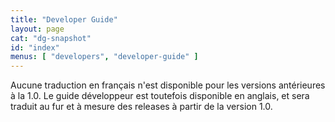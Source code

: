 ```yaml
---
title: "Developer Guide"
layout: page
cat: "dg-snapshot"
id: "index"
menus: [ "developers", "developer-guide" ]
---
```


Aucune traduction en français n'est disponible pour les versions antérieures à la 1.0.
Le guide développeur est toutefois disponible en anglais, et sera traduit au fur et à mesure
des releases à partir de la version 1.0.
